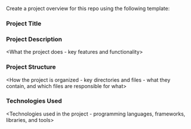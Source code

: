 Create a project overview for this repo using the following template:

### Project Title

### Project Description
<What the project does - key features and functionality>

### Project Structure
<How the project is organized - key directories and files - what they contain, and which files are responsible for what>

### Technologies Used
<Technologies used in the project - programming languages, frameworks, libraries, and tools>



